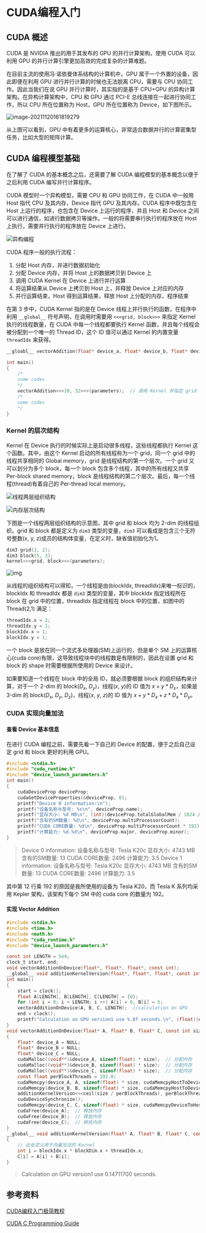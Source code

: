 # CUDA编程入门

## CUDA 概述

CUDA 是 NVIDIA 推出的用于其发布的 GPU 的并行计算架构，使用 CUDA 可以利用 GPU 的并行计算引擎更加高效的完成复杂的计算难题。

在目前主流的使用冯·诺依曼体系结构的计算机中，GPU 属于一个外置的设备，因此即便在利用 GPU 进行并行计算的时候也无法脱离 CPU，需要与 CPU 协同工作。因此当我们在说 GPU 并行计算时，其实指的是基于 CPU+GPU 的异构计算架构。在异构计算架构中，CPU 和 GPU 通过 PCI-E 总线连接在一起进行协同工作，所以 CPU 所在位置称为 Host，GPU 所在位置称为 Device，如下图所示。

![image-20211120161819279](https://amonologue-image-bed.oss-cn-chengdu.aliyuncs.com/2024/202410062340086.png)

从上图可以看到，GPU 中有着更多的运算核心，非常适合数据并行的计算密集型任务，比如大型的矩阵计算。



## CUDA 编程模型基础

在了解了 CUDA 的基本概念之后，还需要了解 CUDA 编程模型的基本概念以便于之后利用 CUDA 编写并行计算程序。

CUDA 模型时一个异构模型，需要 CPU 和 GPU 协同工作，在 CUDA 中一般用 Host 指代 CPU 及其内存，Device 指代 GPU 及其内存。CUDA 程序中既包含在 Host 上运行的程序，也包含在 Device 上运行的程序，并且 Host 和 Device 之间可以进行通信，如进行数据拷贝等操作。一般的将需要串行执行的程序放在 Host 上执行，需要并行执行的程序放在 Device 上进行。

![异构编程](https://amonologue-image-bed.oss-cn-chengdu.aliyuncs.com/2024/202410062340255.png)

CUDA 程序一般的执行流程：

1. 分配 Host 内存，并进行数据初始化
2. 分配 Device 内存，并将 Host 上的数据拷贝到 Device 上
3. 调用 CUDA Kernel 在 Device 上进行并行运算
4. 将运算结果从 Device 上拷贝到 Host 上，并释放 Device 上对应的内存
5. 并行运算结束，Host 得到运算结果，释放 Host 上分配的内存，程序结束

在第 3 步中，CUDA Kernel 指的是在 Device 线程上并行执行的函数，在程序中利用 `__global__` 符号声明，在调用时需要用 `<<<grid, block>>>` 来指定 Kernel 执行的线程数量，在 CUDA 中每一个线程都要执行 Kernel 函数，并且每个线程会被分配到一个唯一的 Thread ID，这个 ID 值可以通过 Kernel 的内置变量 `threadIdx` 来获得。

```c
__gloabl__ vectorAddition(float* device_a, float* device_b, float* device_c);  // 定义 Kernel
```

```c
int main()
{
    /*
    some codes
    */
    vectorAddition<<<10, 32>>>(parameters);  // 调用 Kernel 并指定 grid 为 10, block 为 32
    /*
    some codes
    */
}
```



### Kernel 的层次结构

Kernel 在 Device 执行的时候实际上是启动很多线程，这些线程都执行 Kernel 这个函数。其中，由这个 Kernel 启动的所有线程称为一个 grid，同一个 grid 中的线程共享相同的 Global memory，grid 是线程结构的第一个层次。一个 grid 又可以划分为多个 block，每一个 block 包含多个线程，其中的所有线程又共享 Per-block shared memory，block 是线程结构的第二个层次。最后，每一个线程(thread)有着自己的 Per-thread local memory。

![线程两层组织结构](https://amonologue-image-bed.oss-cn-chengdu.aliyuncs.com/2024/202410062340122.png)

![内存层次结构](https://amonologue-image-bed.oss-cn-chengdu.aliyuncs.com/2024/202410062340618.png)

下图是一个线程两层组织结构的示意图，其中 grid 和 block 均为 2-dim 的线程组织。grid 和 block 都是定义为 `dim3` 类型的变量，`dim3` 可以看成是包含三个无符号整数(x, y, z)成员的结构体变量，在定义时，缺省值初始化为1。

```c
dim3 grid(3, 2);
dim3 block(5, 3);
kernel<<<grid, block>>>(parameters);
```

![img](https://amonologue-image-bed.oss-cn-chengdu.aliyuncs.com/2024/202410062340564.jpeg)

从线程的组织结构可以得知，一个线程是由(blockIdx, threadIdx)来唯一标识的，blockIdx 和 threadIdx 都是 `dim3` 类型的变量，其中 blockIdx 指定线程所在 block 在 grid 中的位置，threadIdx 指定线程在 block 中的位置，如图中的 Thread(2,1) 满足：

```c
threadIdx.x = 2;
threadIdx.y = 1;
blockIdx.x = 1;
blockIdx.y = 1;
```

一个 block 是放在同一个流式多处理器(SM)上运行的，但是单个 SM 上的运算核心(cuda core)有限，这导致线程块中的线程数是有限制的，因此在设置 grid 和 block 的 shape 时需要根据所使用的 Device 来设计。

如果要知道一个线程在 block 中的全局 ID，就必须要根据 block 的组织结构来计算，对于一个 2-dim 的 block($D_x$, $D_y$)，线程($x$, $y$)的 ID 值为 $x+y*D_x$，如果是 3-dim 的 block($D_x$, $D_y$, $D_z$)，线程($x$, $y$, $z$)的 ID 值为 $x+y*D_x+z*D_x*D_y$。



### CUDA 实现向量加法

#### 查看 Device 基本信息

在进行 CUDA 编程之前，需要先看一下自己的 Device 的配置，便于之后自己设定 grid 和 block 更好的利用 GPU。

```c
#include <stdio.h>
#include "cuda_runtime.h"
#include "device_launch_parameters.h"
int main()
{
    cudaDeviceProp deviceProp;
    cudaGetDeviceProperties(&deviceProp, 0);
    printf("Device 0 information:\n");
    printf("设备名称与型号: %s\n", deviceProp.name);
    printf("显存大小: %d MB\n", (int)(deviceProp.totalGlobalMem / 1024 / 1024));
    printf("含有的SM数量: %d\n", deviceProp.multiProcessorCount);
    printf("CUDA CORE数量: %d\n", deviceProp.multiProcessorCount * 192);
    printf("计算能力: %d.%d\n", deviceProp.major, deviceProp.minor);
}
```

>Device 0 information:
>设备名称与型号: Tesla K20c
>显存大小: 4743 MB
>含有的SM数量: 13
>CUDA CORE数量: 2496
>计算能力: 3.5
>Device 1 information:
>设备名称与型号: Tesla K20c
>显存大小: 4743 MB
>含有的SM数量: 13
>CUDA CORE数量: 2496
>计算能力: 3.5

其中第 12 行乘 192 的原因是我所使用的设备为 Tesla K20，而 Tesla K 系列均采用 Kepler 架构，该架构下每个 SM 中的 cuda core 的数量为 192。

#### 实现 Vector Addition

```c
#include <stdio.h>
#include <time.h>
#include <math.h>
#include "cuda_runtime.h"
#include "device_launch_parameters.h"

const int LENGTH = 5e4;
clock_t start, end;
void vectorAdditionOnDevice(float*, float*, float*, const int);
__global__ void additionKernelVersion(float*, float*, float*, const int);
int main()
{
    start = clock();
    float A[LENGTH], B[LENGTH], C[LENGTH] = {0};
    for (int i = 0; i < LENGTH; i ++) A[i] = 6, B[i] = 5;
    vectorAdditionOnDevice(A, B, C, LENGTH);  //calculation on GPU
    end = clock();
    printf("Calculation on GPU version1 use %.8f seconds.\n", (float)(end - start) / CLOCKS_PER_SEC);
}
void vectorAdditionOnDevice(float* A, float* B, float* C, const int size)
{
    float* device_A = NULL;
    float* device_B = NULL;
    float* device_C = NULL;
    cudaMalloc((void**)&device_A, sizeof(float) * size);  // 分配内存
    cudaMalloc((void**)&device_B, sizeof(float) * size);  // 分配内存
    cudaMalloc((void**)&device_C, sizeof(float) * size);  // 分配内存
    const float perBlockThreads = 192.0;
    cudaMemcpy(device_A, A, sizeof(float) * size, cudaMemcpyHostToDevice);  // 将数据从 Host 拷贝到 Device
    cudaMemcpy(device_B, B, sizeof(float) * size, cudaMemcpyHostToDevice);  // 将数据从 Host 拷贝到 Device
    additionKernelVersion<<<ceil(size / perBlockThreads), perBlockThreads>>>(device_A, device_B, device_C, size);  // 调用 Kernel 进行并行计算
    cudaDeviceSynchronize();
    cudaMemcpy(device_C, C, sizeof(float) * size, cudaMemcpyDeviceToHost);  // 将数据从 Device 拷贝到 Host
    cudaFree(device_A);  // 释放内存
    cudaFree(device_B);  // 释放内存
    cudaFree(device_C);  // 释放内存
}
__global__ void additionKernelVersion(float* A, float* B, float* C, const int size)
{
    // 此处定义用于向量加法的 Kernel
    int i = blockIdx.x * blockDim.x + threadIdx.x;
    C[i] = A[i] + B[i];
}
```

>Calculation on GPU version1 use 0.14711700 seconds.

## 参考资料

[CUDA编程入门极简教程](https://zhuanlan.zhihu.com/p/34587739)

[CUDA C Programming Guide](https://cs.colby.edu/courses/S14/cs336/online_materials/CUDA_C_Programming_Guide.pdf)

